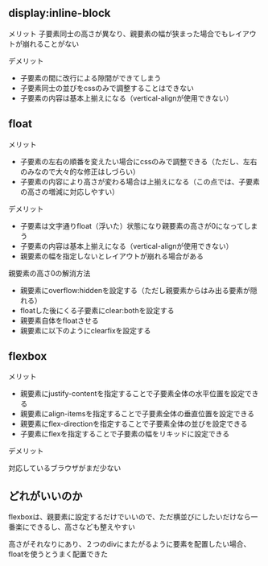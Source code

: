 ## display:inline-block 

メリット 子要素同士の高さが異なり、親要素の幅が狭まった場合でもレイアウトが崩れることがない

デメリット
- 子要素の間に改行による隙間ができてしまう
- 子要素同士の並びをcssのみで調整することはできない
- 子要素の内容は基本上揃えになる（vertical-alignが使用できない）

## float

メリット
- 子要素の左右の順番を変えたい場合にcssのみで調整できる（ただし、左右のみなので大々的な修正はしづらい）
- 子要素の内容により高さが変わる場合は上揃えになる（この点では、子要素の高さの増減に対応しやすい）

デメリット
- 子要素は文字通りfloat（浮いた）状態になり親要素の高さが0になってしまう
- 子要素の内容は基本上揃えになる（vertical-alignが使用できない）
- 親要素の幅を指定しないとレイアウトが崩れる場合がある

親要素の高さ0の解消方法

- 親要素にoverflow:hiddenを設定する（ただし親要素からはみ出る要素が隠れる）
- floatした後にくる子要素にclear:bothを設定する
- 親要素自体をfloatさせる
- 親要素に以下のようにclearfixを設定する

## flexbox

メリット

- 親要素にjustify-contentを指定することで子要素全体の水平位置を設定できる
- 親要素にalign-itemsを指定することで子要素全体の垂直位置を設定できる
- 親要素にflex-directionを指定することで子要素全体の並びを設定できる
- 子要素にflexを指定することで子要素の幅をリキッドに設定できる

デメリット

対応しているブラウザがまだ少ない

## どれがいいのか

flexboxは、親要素に設定するだけでいいので、ただ横並びにしたいだけなら一番楽にできるし、高さなども整えやすい

高さがそれなりにあり、２つのdivにまたがるように要素を配置したい場合、floatを使うとうまく配置できた




